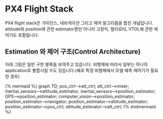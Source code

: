 # PX4 Flight Stack

PX4 flight stack은 가이던스, 네비게이션 그리고 제어 알고리즘을 합친 개념입니다. attitude와 position에 관한 estimator뿐만 아니라 고정익, 멀티로터, VTOL에 관한 제어기도 포함됩니다.

## Estimation 와 제어 구조(Control Architecture)

아래 그림은 일반 구현 블록을 보여주고 있습니다. 비행체에 따라서 일부는 하나의 application로 통합시킬 수도 있습니다.(예로 특정 비행체에서 모델 예측 제어기가 필요한 경우)

{% mermaid %}
graph TD;
  pos_ctrl-->att_ctrl;
  att_ctrl-->mixer;
  inertial_sensors-->attitude_estimator;
  inertial_sensors-->position_estimator;
  GPS-->position_estimator;
  computer_vision-->position_estimator;
  position_estimator-->navigator;
  position_estimator-->attitude_estimator;
  position_estimator-->pos_ctrl;
  attitude_estimator-->att_ctrl;
{% endmermaid %}
